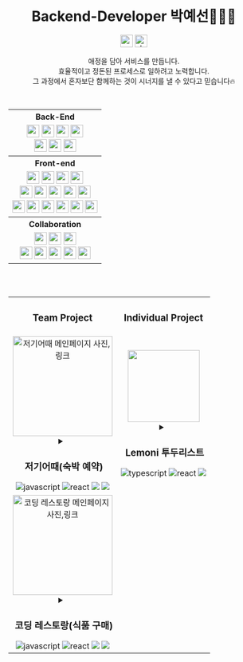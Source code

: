 <div align="center">

 <h1>Backend-Developer 박예선💁🏻‍♀️</h1>

<a href="mailto:lynn08082@gmail.com"><img alt="gmail-link" height="25" src="https://img.shields.io/badge/Gmail-d14836?style=flat-square&logo=Gmail&&logoColor=white"/></a>
<a href="https://velog.io/@lynn080"><img alt="vlog-link" height="25" src="https://img.shields.io/badge/Tech blog-20C997?style=flat-square&logo=Velog&&logoColor=white"/></a>

애정을 담아 서비스를 만듭니다.\
효율적이고 정돈된 프로세스로 일하려고 노력합니다.\
그 과정에서 혼자보단 함께하는 것이 시너지를 낼 수 있다고 믿습니다🔥

<br/>

 <table align="center">                      <!-- 기술스텍 테이블 -->
  
  <!--백엔드-->
  <tr>
   <th>Back-End</th>
  </tr>
  <tr>
    <td align="center">
     <img src="https://img.shields.io/badge/Java-f3b348?style=flat-square&logo=&logoColor=white" height=25px />
     <img src="https://img.shields.io/badge/SpringBoot-6DB33F?style=flat-square&logo=SpringBoot&logoColor=white" height=25px />
     <img src="https://img.shields.io/badge/Spring Security-6DB33F?style=flat-square&logo=Spring Security&logoColor=white" height=25px />
     <img src="https://img.shields.io/badge/JWT-97979A?style=flat-square&logo=&logoColor=white" height=25px />
     <br/>
     <img src="https://img.shields.io/badge/Docker-2496ED?style=flat-square&logo=Docker&logoColor=white" height=25px />
     <img src="https://img.shields.io/badge/Amazon EC2-FF9900?style=flat-square&logo=Amazon EC2&logoColor=white" height=25px />
     <img src="https://img.shields.io/badge/IntelliJ-000000?style=flat-square&logo=intellijidea&logoColor=white" height=25px />
    </td>
  </tr>

  
  <!--프론트엔드-->
  <tr>       
   <th >
    Front-end
   </th>
  </tr>
  <tr>
    <td align="center">
     <img src="https://img.shields.io/badge/JavaScript-F7DF1E?style=flat-square&logo=JavaScript&logoColor=white" height=25px />
     <img src="https://img.shields.io/badge/TypeScript-3178C6?style=flat-square&logo=TypeScript&logoColor=white" height=25px />
     <img src="https://img.shields.io/badge/React-61DAFB?style=flat-square&logo=React&logoColor=white" height=25px />
     <img src="https://img.shields.io/badge/Recoil-f3b348?style=flat-square&logo=Recoil&logoColor=white" height=25px />
     <br/>
     <img src="https://img.shields.io/badge/HTML-E34F26?style=flat-square&logo=HTML5&logoColor=white" height=25px />
     <img src="https://img.shields.io/badge/CSS3-1572B6?style=flat-square&logo=CSS3&logoColor=white" height=25px />
     <img src="https://img.shields.io/badge/Sass-CC6699?style=flat-square&logo=Sass&logoColor=white" height=25px />
     <img src="https://img.shields.io/badge/styled_components-DB7093?style=flat-square&logo=styled-components&logoColor=white" height=25px />
     <img src="https://img.shields.io/badge/Bootstrap-7952B3?style=flat-square&logo=Bootstrap&logoColor=white" height=25px />
     <br/>
     <img src="https://img.shields.io/badge/npm-CB3837?style=flat-square&logo=npm&logoColor=white" height=25px />
     <img src="https://img.shields.io/badge/Yarn-2C8EBB?style=flat-square&logo=Yarn&logoColor=white" height=25px />
     <img src="https://img.shields.io/badge/Git-F05032?style=flat-square&logo=Git&logoColor=white" height=25px />
     <img src="https://img.shields.io/badge/VSCode-007ACC?style=flat-square&logo=Visual Studio Code&logoColor=white" height=25px />
     <img src="https://img.shields.io/badge/Prettier-F7B93E?style=flat-square&logo=Prettier&logoColor=white" height=25px />
     <img src="https://img.shields.io/badge/ESLint-4B32C3?style=flat-square&logo=ESLint&logoColor=white" height=25px />
   </td>
  </tr>

  <!--협업-->  
  <tr>
   <th>
    Collaboration
   </th>
  </tr>
  <tr>
   <td align="center">
     <img src="https://img.shields.io/badge/GitHub-181717?style=flat-square&logo=GitHub&logoColor=white" height=25px />
     <img src="https://img.shields.io/badge/Figma-F24E1E?style=flat-square&logo=Figma&logoColor=white" height=25px />
     <img src="https://img.shields.io/badge/Postman-FF6C37?style=flat-square&logo=Postman&logoColor=white" height=25px />
     <br/>
     <img src="https://img.shields.io/badge/Slack-4A154B?style=flat-square&logo=Slack&logoColor=white" height=25px />
     <img src="https://img.shields.io/badge/Discord-5865F2?style=flat-square&logo=Discord&logoColor=white" height=25px />
     <img src="https://img.shields.io/badge/Notion-000000?style=flat-square&logo=Notion&logoColor=white" height=25px />
     <img src="https://img.shields.io/badge/Trello-0052CC?style=flat-square&logo=Trello&logoColor=white" height=25px />
     <img src="https://img.shields.io/badge/Jira-0052CC?style=flat-square&logo=Jira&logoColor=white" height=25px />
    </td>
  </tr>
</table>


 <br/>
 <br/>                                  <!-- 프로젝트 테이블 -->
 <table align="center"> 
  <tr>
   <th>
    <h3>Team Project</h3>
   </th>
   <th>
    <h3>Individual Project</h3>
   </th>
   </tr>
  <tr align="center">
   <td class="저기어때">
     <a href="https://github.com/YesunPark/justcode-6-2nd-team7-front">
      <img width="200px" alt="저기어때 메인페이지 사진,링크" src="https://user-images.githubusercontent.com/108171986/193522631-e9e5389d-0e20-4fa6-9b3a-8b50513fd864.png">
     </a>
    <details >
     <summary>
      <h3 >&nbsp;저기어때(숙박 예약)</h3>
      <img alt='javascript' src="https://img.shields.io/badge/JS-F7DF1E?style=flat-square&logo=JavaScript&logoColor=white"/>
      <img alt="react" src="https://img.shields.io/badge/React-61DAFB?style=flat-square&logo=React&logoColor=white"/>
      <img src="https://img.shields.io/badge/2주-7952B3?style=flat-square&logoColor=white"/>
      <img src="https://img.shields.io/badge/6인-DB7093?style=flat-square&logoColor=white"/>
     </summary>
     <div> 
      <a href="https://github.com/YesunPark/justcode-6-2nd-team7-front"><img alt="github-link" height="25" src="https://img.shields.io/badge/GitHub-181717?style=flat-square&logo=GitHub&logoColor=white"/>
       </a>
       <a href="https://velog.io/@lynn080/%ED%8C%80-%ED%94%84%EB%A1%9C%EC%A0%9D%ED%8A%B8-%ED%9A%8C%EA%B3%A0-%EC%97%AC%EA%B8%B0%EC%96%B4%EB%95%8C-%ED%81%B4%EB%A1%A0-JustCode-%EB%B6%80%ED%8A%B8%EC%BA%A0%ED%94%84"><img alt="project-review" height="25" src="https://img.shields.io/badge/프로젝트 회고록-20C997?style=flat-square&logo=Velog&&logoColor=white"/>
      </a>
      <br/>
      개발 기간 : 22.09.19 ~ 22.09.30 (2주)
      <br/>
      개발 인원 : 6인 (프론트엔드 4, 백엔드 2)
      <br/>
      <br/>
      국내 숙박 예약 사이트 '저기어때'를 모티브로 개발한 사이트입니다.
     </div>
    </details>

   </td>
   <td class="레모니 투두">
    <a href="https://github.com/YesunPark/Lemoni-Todo-list">
      <img width="144px" src="https://user-images.githubusercontent.com/108933466/204960513-ae88c636-282b-4138-a381-ee6419d26226.gif"/>
       </a>
    <details >
     <summary>
      <h3>&nbsp;Lemoni 투두리스트</h3>
      <img alt='typescript' src="https://img.shields.io/badge/TS-3178C6?style=flat-square&logo=TypeScript&logoColor=white"/>
      <img alt="react" src="https://img.shields.io/badge/React-61DAFB?style=flat-square&logo=React&logoColor=white"/>
      <img src="https://img.shields.io/badge/1주-7952B3?style=flat-square&logoColor=white"/>
     </summary>
     <div >
      <a href="https://github.com/YesunPark/Lemoni-Todo-list"><img alt="github-link" height ="25" src="https://img.shields.io/badge/GitHub-181717?style=flat-square&logo=GitHub&logoColor=white"/>
      </a>
      <br/>
      개발 기간 : 22.11.16 - 22.11.22 (1주)
      <br/>
      개발 인원 : 1
      <br/>
      <br/>
      TypeScript의 학습을 위한 토이프로젝트입니다.<br/>
      간단하게 할 일 추가, 완료, 수정, 삭제가 가능합니다.
     </div>
    </details>
   </td>
  </tr>
  <tr align="center">
   <td class="코딩 레스토랑">
    <a href="https://github.com/YesunPark/justcode-6-1st-coding-restaurant-front">
      <img width="200px" alt="코딩 레스토랑 메인페이지 사진,링크" src="https://user-images.githubusercontent.com/108933466/189675387-bc8387f1-cdda-477d-857d-682eed5704dd.png"/>
      </a>
    <details>
     <summary>
      <h3>&nbsp;코딩 레스토랑(식품 구매)</h3>
      <img alt='javascript' src="https://img.shields.io/badge/JS-F7DF1E?style=flat-square&logo=JavaScript&logoColor=white"/>
      <img alt="react" src="https://img.shields.io/badge/React-61DAFB?style=flat-square&logo=React&logoColor=white"/>
      <img src="https://img.shields.io/badge/2주-7952B3?style=flat-square&logoColor=white"/>
      <img src="https://img.shields.io/badge/6인-DB7093?style=flat-square&logoColor=white"/>
     </summary>
     <div >
      <a href="https://github.com/YesunPark/justcode-6-1st-coding-restaurant-front"><img alt="github-link" height="25" src="https://img.shields.io/badge/GitHub-181717?style=flat-square&logo=GitHub&logoColor=white"/>
      </a>
      <br/>
      개발 기간 : 22.8.29 ~ 22.9.8 (약 2주)
      <br/>
      개발 인원 : 6인 (프론트엔드 4, 백엔드 2)
      <br/>
      <br/>
      로컬 푸드 마켓 '미래식당'을 모티브로 개발한 사이트입니다.
     </div>
    </details>
    </td>

  </tr>
 </table>

</div>
